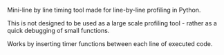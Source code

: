 Mini-line by line timing tool made for line-by-line profiling in Python.

This is not designed to be used as a large scale profiling tool - rather as a quick debugging of small functions.

Works by inserting timer functions between each line of executed code.